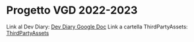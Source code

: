 # Progetto VGD 2022-2023
Link al Dev Diary: [Dev Diary Google Doc](https://docs.google.com/document/d/1-c41KjqufVR5MRLIvsJaOHZE7IiMWXGrCf1-pdf31Ic/edit?usp=sharing)
Link a cartella ThirdPartyAssets: [ThirdPartyAssets](https://unicadrsi-my.sharepoint.com/:f:/r/personal/d_lurani_studenti_unica_it/Documents/ThirdPartyAssets?csf=1&web=1&e=CCmmQs)
